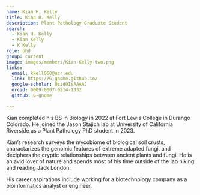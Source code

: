 ```yaml
---
name: Kian H. Kelly
title: Kian H. Kelly
description: Plant Pathology Graduate Student
search:
  - Kian H. Kelly
  - Kian Kelly
  - K Kelly
role: phd
group: current
image: images/members/Kian-Kelly-two.png
links:
  email: kkell060@ucr.edu
  link: https://G-gnome.github.io/
  google-scholar: QzidOIsAAAAJ
  orcid: 0009-0007-0214-1332
  github: G-gnome

---
```


Kian completed his BS in Biology in 2022 at Fort Lewis College in Durango Colorado. He joined the Jason Stajich lab at University of California Riverside as a Plant Pathology PhD student in 2023.

Kian’s research surveys the mycobiome of biological soil crusts, charactarizes the genomic features of extreme adapted fungi, and deciphers the cryptic relationships between ancient plants and fungi. He is an avid lover of nature and spends most of his time outside of the lab hiking and reading Jack London.

His career aspirations include working for a biotechnology company as a bioinformatics analyst or engineer. 
